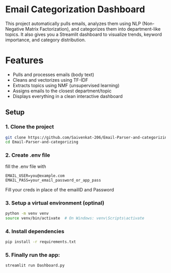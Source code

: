 # Email Categorization Dashboard
This project automatically pulls emails, analyzes them using NLP (Non-Negative Matrix Factorization), and categorizes them into department-like topics. It also gives you a Streamlit dashboard to visualize trends, keyword importance, and category distribution.

# Features
- Pulls and processes emails (body text)  
- Cleans and vectorizes using TF-IDF  
- Extracts topics using NMF (unsupervised learning)  
- Assigns emails to the closest department/topic  
- Displays everything in a clean interactive dashboard

## Setup

### 1. Clone the project
```bash
git clone https://github.com/Saivenkat-206/Email-Parser-and-categorizing.git
cd Email-Parser-and-categorizing
```
### 2. Create .env file
fill the .env file with
```
EMAIL_USER=you@example.com
EMAIL_PASS=your_email_password_or_app_pass
```
Fill your creds in place of the emailID and Password
### 3. Setup a virtual environment (optinal)
```bash
python -m venv venv
source venv/bin/activate  # On Windows: venv\Scripts\activate
```
### 4. Install dependencies
```bash
pip install -r requirements.txt
```

### 5. Finally run the app:
```bash
streamlit run Dashboard.py
```

